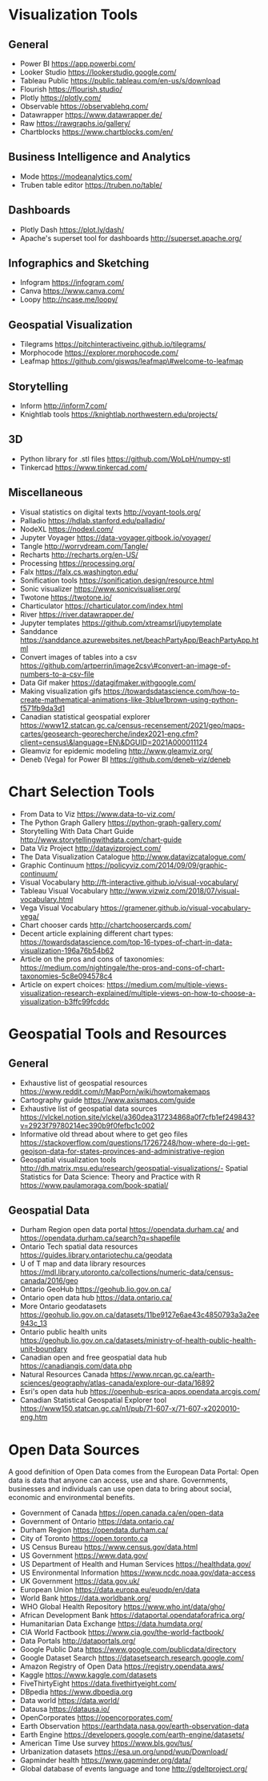 # Visualization Tools

## General

- Power BI https://app.powerbi.com/
- Looker Studio https://lookerstudio.google.com/
- Tableau Public https://public.tableau.com/en-us/s/download
- Flourish https://flourish.studio/
- Plotly https://plotly.com/
- Observable https://observablehq.com/
- Datawrapper https://www.datawrapper.de/
- Raw https://rawgraphs.io/gallery/
- Chartblocks https://www.chartblocks.com/en/

## Business Intelligence and Analytics

- Mode https://modeanalytics.com/
- Truben table editor https://truben.no/table/

## Dashboards

- Plotly Dash https://plot.ly/dash/
- Apache's superset tool for dashboards http://superset.apache.org/

## Infographics and Sketching

- Infogram https://infogram.com/
- Canva https://www.canva.com/
- Loopy http://ncase.me/loopy/

## Geospatial Visualization

- Tilegrams https://pitchinteractiveinc.github.io/tilegrams/
- Morphocode https://explorer.morphocode.com/
- Leafmap https://github.com/giswqs/leafmap\#welcome-to-leafmap

## Storytelling

- Inform http://inform7.com/
- Knightlab tools https://knightlab.northwestern.edu/projects/

## 3D

- Python library for .stl files https://github.com/WoLpH/numpy-stl
- Tinkercad https://www.tinkercad.com/

## Miscellaneous

- Visual statistics on digital texts http://voyant-tools.org/
- Palladio https://hdlab.stanford.edu/palladio/
- NodeXL https://nodexl.com/
- Jupyter Voyager https://data-voyager.gitbook.io/voyager/
- Tangle http://worrydream.com/Tangle/
- Recharts http://recharts.org/en-US/
- Processing https://processing.org/
- Falx https://falx.cs.washington.edu/
- Sonification tools https://sonification.design/resource.html
- Sonic visualizer https://www.sonicvisualiser.org/
- Twotone https://twotone.io/
- Charticulator https://charticulator.com/index.html
- River https://river.datawrapper.de/
- Jupyter templates https://github.com/xtreamsrl/jupytemplate
- Sanddance https://sanddance.azurewebsites.net/beachPartyApp/BeachPartyApp.html
- Convert images of tables into a csv https://github.com/artperrin/image2csv\#convert-an-image-of-numbers-to-a-csv-file
- Data Gif maker https://datagifmaker.withgoogle.com/
- Making visualization gifs https://towardsdatascience.com/how-to-create-mathematical-animations-like-3blue1brown-using-python-f571fb9da3d1
- Canadian statistical geospatial explorer https://www12.statcan.gc.ca/census-recensement/2021/geo/maps-cartes/geosearch-georecherche/index2021-eng.cfm?client=census\&language=EN\&DGUID=2021A000011124
- Gleamviz for epidemic modeling http://www.gleamviz.org/
- Deneb (Vega) for Power BI https://github.com/deneb-viz/deneb

# Chart Selection Tools

- From Data to Viz https://www.data-to-viz.com/
- The Python Graph Gallery https://python-graph-gallery.com/
- Storytelling With Data Chart Guide http://www.storytellingwithdata.com/chart-guide
- Data Viz Project http://datavizproject.com/
- The Data Visualization Catalogue http://www.datavizcatalogue.com/
- Graphic Continuum https://policyviz.com/2014/09/09/graphic-continuum/
- Visual Vocabulary http://ft-interactive.github.io/visual-vocabulary/
- Tableau Visual Vocabulary http://www.vizwiz.com/2018/07/visual-vocabulary.html
- Vega Visual Vocabulary https://gramener.github.io/visual-vocabulary-vega/
- Chart chooser cards http://chartchoosercards.com/
- Decent article explaining different chart types: https://towardsdatascience.com/top-16-types-of-chart-in-data-visualization-196a76b54b62
- Article on the pros and cons of taxonomies: https://medium.com/nightingale/the-pros-and-cons-of-chart-taxonomies-5c8e094578c4
- Article on expert choices: https://medium.com/multiple-views-visualization-research-explained/multiple-views-on-how-to-choose-a-visualization-b3ffc99fcddc

# Geospatial Tools and Resources

## General

- Exhaustive list of geospatial resources https://www.reddit.com/r/MapPorn/wiki/howtomakemaps
- Cartography guide https://www.axismaps.com/guide
- Exhaustive list of geospatial data sources https://vlckel.notion.site/vlckel/a360dea317234868a0f7cfb1ef249843?v=2923f79780214ec390b9f0fefbc1c002
- Informative old thread about where to get geo files https://stackoverflow.com/questions/17267248/how-where-do-i-get-geojson-data-for-states-provinces-and-administrative-region
- Geospatial visualization tools http://dh.matrix.msu.edu/research/geospatial-visualizations/- Spatial Statistics for Data Science: Theory and Practice with R https://www.paulamoraga.com/book-spatial/

## Geospatial Data

- Durham Region open data portal https://opendata.durham.ca/ and https://opendata.durham.ca/search?q=shapefile
- Ontario Tech spatial data resources https://guides.library.ontariotechu.ca/geodata
- U of T map and data library resources https://mdl.library.utoronto.ca/collections/numeric-data/census-canada/2016/geo
- Ontario GeoHub https://geohub.lio.gov.on.ca/
- Ontario open data hub https://data.ontario.ca/
- More Ontario geodatasets https://geohub.lio.gov.on.ca/datasets/11be9127e6ae43c4850793a3a2ee943c_13
- Ontario public health units https://geohub.lio.gov.on.ca/datasets/ministry-of-health-public-health-unit-boundary
- Canadian open and free geospatial data hub https://canadiangis.com/data.php
- Natural Resources Canada https://www.nrcan.gc.ca/earth-sciences/geography/atlas-canada/explore-our-data/16892
- Esri's open data hub https://openhub-esrica-apps.opendata.arcgis.com/
- Canadian Statistical Geospatial Explorer tool https://www150.statcan.gc.ca/n1/pub/71-607-x/71-607-x2020010-eng.htm

# Open Data Sources

A good definition of Open Data comes from the European Data Portal: Open data is data that anyone can access, use and share. Governments, businesses and individuals can use open data to bring about social, economic and environmental benefits.

- Government of Canada https://open.canada.ca/en/open-data
- Government of Ontario https://data.ontario.ca/
- Durham Region https://opendata.durham.ca/
- City of Toronto https://open.toronto.ca
- US Census Bureau https://www.census.gov/data.html
- US Government https://www.data.gov/
- US Department of Health and Human Services https://healthdata.gov/
- US Environmental Information https://www.ncdc.noaa.gov/data-access
- UK Government https://data.gov.uk/
- European Union https://data.europa.eu/euodp/en/data
- World Bank https://data.worldbank.org/
- WHO Global Health Repository https://www.who.int/data/gho/
- African Development Bank https://dataportal.opendataforafrica.org/
- Humanitarian Data Exchange https://data.humdata.org/
- CIA World Factbook https://www.cia.gov/the-world-factbook/
- Data Portals http://dataportals.org/
- Google Public Data https://www.google.com/publicdata/directory
- Google Dataset Search https://datasetsearch.research.google.com/
- Amazon Registry of Open Data https://registry.opendata.aws/
- Kaggle https://www.kaggle.com/datasets
- FiveThirtyEight https://data.fivethirtyeight.com/
- DBpedia https://www.dbpedia.org
- Data world https://data.world/
- Datausa https://datausa.io/
- OpenCorporates https://opencorporates.com/
- Earth Observation https://earthdata.nasa.gov/earth-observation-data
- Earth Engine https://developers.google.com/earth-engine/datasets/
- American Time Use survey https://www.bls.gov/tus/
- Urbanization datasets https://esa.un.org/unpd/wup/Download/
- Gapminder health https://www.gapminder.org/data/
- Global database of events language and tone http://gdeltproject.org/
